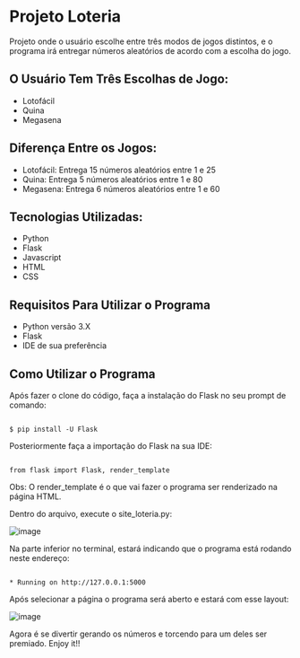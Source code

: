 <h1>Projeto Loteria</h1>
Projeto onde o usuário escolhe entre três modos de jogos distintos, e o programa irá entregar números aleatórios de acordo com a escolha do jogo.


<h2>O Usuário Tem Três Escolhas de Jogo:</h2>

- Lotofácil
- Quina
- Megasena

<h2>Diferença Entre os Jogos:</h2>

- Lotofácil: Entrega 15 números aleatórios entre 1 e 25
- Quina: Entrega 5 números aleatórios entre 1 e 80
- Megasena: Entrega 6 números aleatórios entre 1 e 60

<h2>Tecnologias Utilizadas:</h2>

- Python
- Flask
- Javascript
- HTML
- CSS

<h2>Requisitos Para Utilizar o Programa</h2>

- Python versão 3.X
- Flask 
- IDE de sua preferência

<h2>Como Utilizar o Programa</h2>

Após fazer o clone do código, faça a instalação do Flask no seu prompt de comando:

```

$ pip install -U Flask

```

Posteriormente faça a importação do Flask na sua IDE:

```

from flask import Flask, render_template

```
Obs: O render_template é o que vai fazer o programa ser renderizado na página HTML.



Dentro do arquivo, execute o site_loteria.py:

![image](https://user-images.githubusercontent.com/119972623/213568526-11eb8917-5a2b-4a87-ba3c-7c45f2b347a1.png)

Na parte inferior no terminal, estará indicando que o programa está rodando neste endereço:

```

* Running on http://127.0.0.1:5000

```

Após selecionar a página o programa será aberto e estará com esse layout:


![image](https://user-images.githubusercontent.com/119972623/213570070-738de84c-5789-478d-bf4f-c946088b4a1e.png)




Agora é se divertir gerando os números e torcendo para um deles ser premiado. Enjoy it!!

